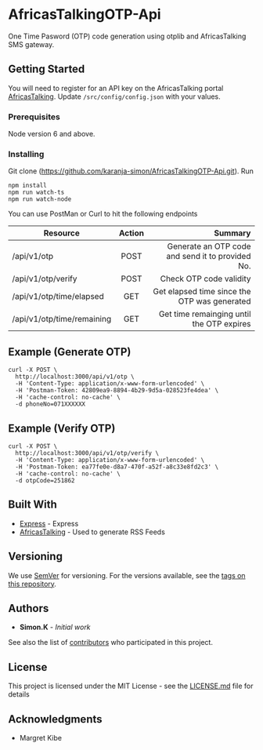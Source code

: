 
# AfricasTalkingOTP-Api

One Time Pasword (OTP) code generation using otplib and AfricasTalking SMS gateway.
## Getting Started
You will need to register for an API key on the AfricasTalking portal [AfricasTalking](https://africastalking.com/). Update ```/src/config/config.json```
with your values.

### Prerequisites

Node version 6 and above.

### Installing

Git clone (https://github.com/karanja-simon/AfricasTalkingOTP-Api.git). 
Run 
```
npm install 
npm run watch-ts
npm run watch-node
```
You can use PostMan or Curl to hit the following endpoints

| Resource   |      Action     |  Summary |
|----------|:-------------:|------:|
| /api/v1/otp |  POST| Generate an OTP code and send it to provided No. |
| /api/v1/otp/verify |    POST   |   Check OTP code validity |
| /api/v1/otp/time/elapsed |    GET | Get elapsed time since the OTP was generated
| /api/v1/otp/time/remaining |    GET | Get time remainging until the OTP expires

## Example (Generate OTP)

```curl
curl -X POST \
  http://localhost:3000/api/v1/otp \
  -H 'Content-Type: application/x-www-form-urlencoded' \
  -H 'Postman-Token: 42809ea9-8894-4b29-9d5a-028523fe4dea' \
  -H 'cache-control: no-cache' \
  -d phoneNo=071XXXXXX
```

## Example (Verify OTP)

```curl
curl -X POST \
  http://localhost:3000/api/v1/otp/verify \
  -H 'Content-Type: application/x-www-form-urlencoded' \
  -H 'Postman-Token: ea77fe0e-d8a7-470f-a52f-a8c33e8fd2c3' \
  -H 'cache-control: no-cache' \
  -d otpCode=251862

```


## Built With

* [Express](https://expressjs.com/) - Express
* [AfricasTalking](https://africastalking.com/) - Used to generate RSS Feeds


## Versioning

We use [SemVer](http://semver.org/) for versioning. For the versions available, see the [tags on this repository](https://github.com/your/project/tags). 

## Authors

* **Simon.K** - *Initial work* 

See also the list of [contributors](https://github.com/your/project/contributors) who participated in this project.

## License

This project is licensed under the MIT License - see the [LICENSE.md](LICENSE.md) file for details

## Acknowledgments

* Margret Kibe
